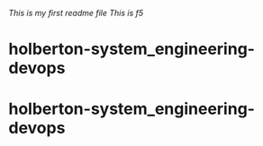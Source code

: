 *This is my first readme file*
*This is f5*
# holberton-system_engineering-devops
# holberton-system_engineering-devops
